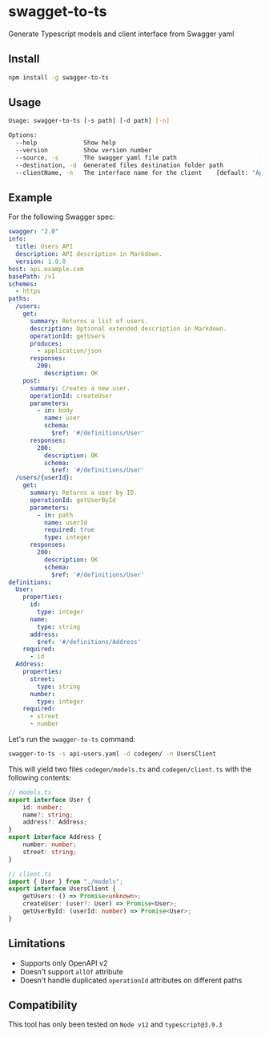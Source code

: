 # swagget-to-ts

Generate Typescript models and client interface from Swagger yaml

## Install

```bash
npm install -g swagger-to-ts
```

## Usage

```bash
Usage: swagger-to-ts [-s path] [-d path] [-n]

Options:
  --help             Show help                                         [boolean]
  --version          Show version number                               [boolean]
  --source, -s       The swagger yaml file path                       [required]
  --destination, -d  Generated files destination folder path          [required]
  --clientName, -n   The interface name for the client    [default: "ApiClient"]
```

## Example

For the following Swagger spec:

```yaml
swagger: "2.0"
info:
  title: Users API
  description: API description in Markdown.
  version: 1.0.0
host: api.example.com
basePath: /v1
schemes:
  - https
paths:
  /users:
    get:
      summary: Returns a list of users.
      description: Optional extended description in Markdown.
      operationId: getUsers
      produces:
        - application/json
      responses:
        200:
          description: OK
    post:
      summary: Creates a new user.
      operationId: createUser
      parameters:
        - in: body
          name: user
          schema:
            $ref: '#/definitions/User'
      responses:
        200:
          description: OK
          schema:
            $ref: '#/definitions/User'
  /users/{userId}:
    get:
      summary: Returns a user by ID.
      operationId: getUserById
      parameters:
        - in: path
          name: userId
          required: true
          type: integer
      responses:
        200:
          description: OK
          schema:
            $ref: '#/definitions/User'
definitions:
  User:
    properties:
      id:
        type: integer
      name:
        type: string
      address:
        $ref: '#/definitions/Address'
    required:  
      - id
  Address:
    properties:
      street:
        type: string
      number:
        type: integer
    required:
      - street
      - number
```

Let's run the `swagger-to-ts` command:

```bash
swagger-to-ts -s api-users.yaml -d codegen/ -n UsersClient
```

This will yield two files `codegen/models.ts` and `codegen/client.ts` with the following contents:

```typescript
// models.ts
export interface User {
    id: number;
    name?: string;
    address?: Address;
}
export interface Address {
    number: number;
    street: string;
}

// client.ts
import { User } from "./models";
export interface UsersClient {
    getUsers: () => Promise<unknown>;
    createUser: (user?: User) => Promise<User>;
    getUserById: (userId: number) => Promise<User>;
}

```

## Limitations

* Supports only OpenAPI v2
* Doesn't support `allOf` attribute
* Doesn't handle duplicated `operationId` attributes on different paths

## Compatibility

This tool has only been tested on `Node v12` and `typescript@3.9.3`
